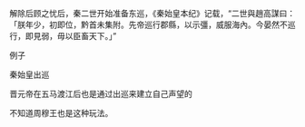 解除后顾之忧后，秦二世开始准备东巡，《秦始皇本纪》记载，“二世與趙高謀曰：「朕年少，初即位，黔首未集附。先帝巡行郡縣，以示彊，威服海內。今晏然不巡行，即見弱，毋以臣畜天下。」”

例子

秦始皇出巡

晋元帝在五马渡江后也是通过出巡来建立自己声望的

不知道周穆王也是这种玩法。
